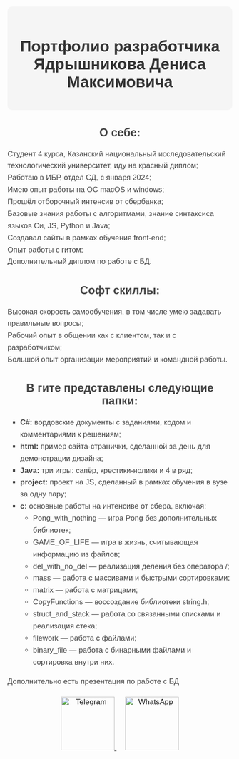<div id="header" align="center" style="background-color: #f5f5f5; padding: 20px; border-radius: 10px; max-width: 800px; margin: 0 auto;">
    <h1 style="font-family: 'Arial', sans-serif; font-size: 2.5em; color: #333;">
        Портфолио разработчика Ядрышникова Дениса Максимовича
    </h1>
</div>

<div align="center" style="font-family: 'Arial', sans-serif; font-size: 1.2em; color: #444; margin: 20px 0;">
    <div style="max-width: 800px; margin: 0 auto; text-align: left;">
        <h2 align="center">О себе:</h2>
        <p style="line-height: 1.6;">
            Студент 4 курса, Казанский национальный исследовательский технологический университет, иду на красный диплом;<br>
            Работаю в ИБР, отдел СД, с января 2024;<br>
            Имею опыт работы на ОС macOS и windows;<br>
            Прошёл отборочный интенсив от сбербанка;<br>
            Базовые знания работы с алгоритмами, знание синтаксиса языков Си, JS, Python и Java;<br>
            Создавал сайты в рамках обучения front-end;<br>
            Опыт работы с гитом;<br>
            Дополнительный диплом по работе с БД.
        </p>
        <h2 align="center">Софт скиллы:</h2>
        <p style="line-height: 1.6;">
            Высокая скорость самообучения, в том числе умею задавать правильные вопросы;<br>
            Рабочий опыт в общении как с клиентом, так и с разработчиком;<br>
            Большой опыт организации мероприятий и командной работы.
        </p>
        <h2 align="center">В гите представлены следующие папки:</h2>
        <ul style="list-style-type: square; line-height: 1.6;">
            <li><strong>C#:</strong> вордовские документы с заданиями, кодом и комментариями к решениям;</li>
            <li><strong>html:</strong> пример сайта-странички, сделанной за день для демонстрации дизайна;</li>
            <li><strong>Java:</strong> три игры: сапёр, крестики-нолики и 4 в ряд;</li>
            <li><strong>project:</strong> проект на JS, сделанный в рамках обучения в вузе за одну пару;</li>
            <li><strong>с:</strong> основные работы на интенсиве от сбера, включая:
                <ul style="list-style-type: circle;">
                    <li>Pong_with_nothing — игра Pong без дополнительных библиотек;</li>
                    <li>GAME_OF_LIFE — игра в жизнь, считывающая информацию из файлов;</li>
                    <li>del_with_no_del — реализация деления без оператора /;</li>
                    <li>mass — работа с массивами и быстрыми сортировками;</li>
                    <li>matrix — работа с матрицами;</li>
                    <li>CopyFunctions — воссоздание библиотеки string.h;</li>
                    <li>struct_and_stack — работа со связанными списками и реализация стека;</li>
                    <li>filework — работа с файлами;</li>
                    <li>binary_file — работа с бинарными файлами и сортировка внутри них.</li>
                </ul>
            </li>
        </ul>
        <p style="line-height: 1.6;">
            Дополнительно есть презентация по работе с БД
        </p>
    </div>
    <div style="margin-top: 20px;">
        <a href="https://t.me/Denkajska" target="_blank" style="margin: 0 10px;">
            <img src="https://img.shields.io/badge/Telegram-blue?style=for-the-badge&logo=Telegram&logoColor=white" alt="Telegram" style="width: 120px;">
        </a>
        <a href="https://wa.me/79961248729" target="_blank" style="margin: 0 10px;">
            <img src="https://img.shields.io/badge/WhatsApp-green?style=for-the-badge&logo=WhatsApp&logoColor=white" alt="WhatsApp" style="width: 120px;">
        </a>
    </div>
</div>
